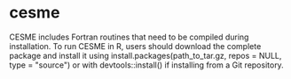 # cesme
CESME includes Fortran routines that need to be compiled during installation. To run CESME in R, users should download the complete package and install it using install.packages(path_to_tar.gz, repos = NULL, type = "source") or with devtools::install() if installing from a Git repository.
